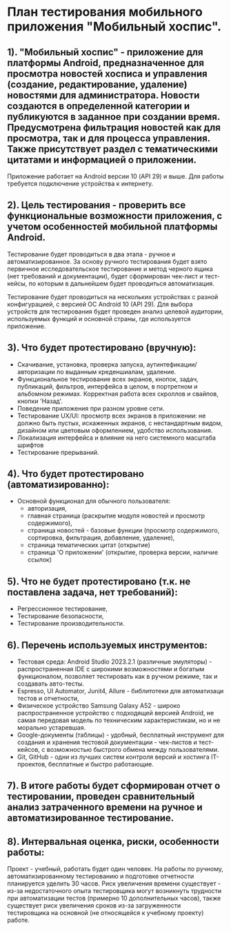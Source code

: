 
# План тестирования мобильного приложения "Мобильный хоспис".

## 1). "Мобильный хоспис" - приложение для платформы Android, предназначенное для просмотра новостей хосписа и управления (создание, редактирование, удаление) новостями для администратора. Новости создаются в определенной категории и публикуются в заданное при создании время. Предусмотрена фильтрация новостей как для просмотра, так и для процесса управления. Также присутствует раздел с тематическими цитатами и информацией о приложении.
Приложение работает на Android версии 10 (API 29) и выше. Для работы требуется подключение устройства к интернету.

## 2). Цель тестирования - проверить все функциональные возможности приложения, с учетом особенностей мобильной платформы Android.
Тестирование будет проводиться в два этапа - ручное и автоматизированное.
За основу ручного тестирования будет взято первичное исследовательское тестирование и метод черного ящика (нет требований и документации),
будет сформирован чек-лист и тест-кейсы, по которым в дальнейшем будет проводиться автоматизация.

Тестирование будет проводиться на нескольких устройствах с разной конфигурацией, с версией ОС Android 10 (API 29).
Для выбора устройств для тестирования будет проведен анализ целевой аудитории, используемых функций и основной страны, где используется приложение.

## 3). Что будет протестировано (вручную):

- Скачивание, установка, проверка запуска, аутинтефикации/авторизации по выданным креденшиалам, удаление.
- Функциональное тестирование всех экранов, кнопок, задач, публикаций, фильтров, интерфейса в целом, в портретном и альбомном режимах. Корректная работа всех скроллов и свайпов, кнопки 'Назад'.
- Поведение приложения при разном уровне сети.
- Тестирование UX/UI: просмотр всех экранов в приложении: не должно быть пустых, искаженных экранов, с нестандартным видом, дизайном или цветовым оформлением, удобство использования.
- Локализация интерфейса и влияние на него системного масштаба шрифтов
- Тестирование прерываний.

## 4). Что будет протестировано (автоматизированно):

- Основной функционал для обычного пользователя:
    - авторизация,
    - главная страница (раскрытие модуля новостей и просмотр содержимого),
    - страница новостей - базовые функции (просмотр содержимого, сортировка, фильтрация, добавление, удаление),
    - страница тематических цитат (открытие)
    - страница 'О приложении' (открытие, проверка версии, наличие ссылок)

## 5). Что не будет протестировано (т.к. не поставлена задача, нет требований):

- Регрессионное тестирование,
- Тестирование безопасности,
- Тестирование производительности.

## 6). Перечень используемых инструментов:
- Тестовая среда: Android Studio 2023.2.1 (различные эмуляторы) - распространенная IDE с широкими возможностями и богатым функционалом, позволяет тестировать как в ручном режиме, так и создавать авто-тесты.
- Espresso, UI Automator, Junit4, Allure - библитотеки для автоматизаци тестов и отчетности,
- Физическое устройство Samsung Galaxy A52 - широко распространенное устройство с подходящей версией Android, не самая передовая модель по техническим характеристикам, но и не морально устаревшая.
- Google-документы (таблицы) - удобный, бесплатный инструмент для создания и хранения тестовой документации - чек-листов и тест-кейсов, с возможностью быстрого обмена между пользователями.
- Git, GitHub - одни из лучших систем контроля версий и хостинга IT-проектов, бесплатные и быстро работающие.

## 7). В итоге работы будет сформирован отчет о тестировании, проведен сравнительный анализ затраченного времени на ручное и автоматизированное тестирование.

## 8). Интервальная оценка, риски, особенности работы:

Проект - учебный, работать будет один человек. На работы по ручному, автоматизированному тестированию и подготовке отчетности планируется уделить 30 часов. Риск увеличения времени существует - из-за недостаточного опыта тестировщика могут возникнуть трудности при автоматизации тестов (примерно 10 дополнительных часов), также существует риск увеличения сроков из-за загруженности тестировщика на основной (не относящейся к учебному проекту) работе.